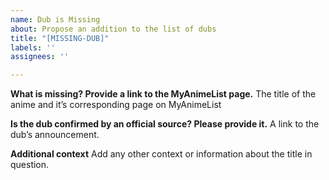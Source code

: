 ```yaml
---
name: Dub is Missing
about: Propose an addition to the list of dubs
title: "[MISSING-DUB]"
labels: ''
assignees: ''

---
```


**What is missing? Provide a link to the MyAnimeList page.**
The title of the anime and it’s corresponding page on MyAnimeList

**Is the dub confirmed by an official source? Please provide it.**
A link to the dub’s announcement.

**Additional context**
Add any other context or information about the title in question.
